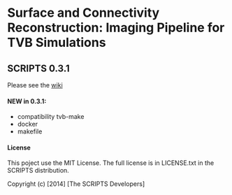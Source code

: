 # Surface and Connectivity Reconstruction: Imaging Pipeline for TVB Simulations
## SCRIPTS 0.3.1
 
Please see the [wiki](https://github.com/ins-amu/scripts/wiki)

#### NEW in 0.3.1:
- compatibility tvb-make
- docker
- makefile

#### License
This poject use the MIT License.
The full license is in LICENSE.txt in the SCRIPTS distribution.

Copyright (c) [2014] [The SCRIPTS Developers]


